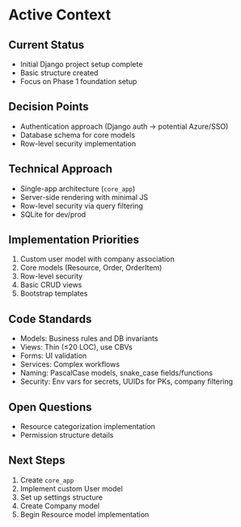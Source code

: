 # Active Context

## Current Status
- Initial Django project setup complete
- Basic structure created
- Focus on Phase 1 foundation setup

## Decision Points
- Authentication approach (Django auth → potential Azure/SSO)
- Database schema for core models
- Row-level security implementation

## Technical Approach
- Single-app architecture (`core_app`)
- Server-side rendering with minimal JS
- Row-level security via query filtering
- SQLite for dev/prod

## Implementation Priorities
1. Custom user model with company association
2. Core models (Resource, Order, OrderItem)
3. Row-level security
4. Basic CRUD views
5. Bootstrap templates

## Code Standards
- Models: Business rules and DB invariants
- Views: Thin (≤20 LOC), use CBVs
- Forms: UI validation
- Services: Complex workflows
- Naming: PascalCase models, snake_case fields/functions
- Security: Env vars for secrets, UUIDs for PKs, company filtering

## Open Questions
- Resource categorization implementation
- Permission structure details

## Next Steps
1. Create `core_app`
2. Implement custom User model
3. Set up settings structure
4. Create Company model
5. Begin Resource model implementation
